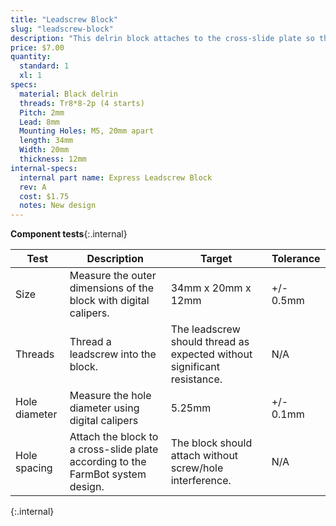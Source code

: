 ```yaml
---
title: "Leadscrew Block"
slug: "leadscrew-block"
description: "This delrin block attaches to the cross-slide plate so that the leadscrew can move through it, allowing FarmBot to move in the Z direction."
price: $7.00
quantity:
  standard: 1
  xl: 1
specs:
  material: Black delrin
  threads: Tr8*8-2p (4 starts)
  Pitch: 2mm
  Lead: 8mm
  Mounting Holes: M5, 20mm apart
  length: 34mm
  Width: 20mm
  thickness: 12mm
internal-specs:
  internal part name: Express Leadscrew Block
  rev: A
  cost: $1.75
  notes: New design
---
```


**Component tests**{:.internal}

|Test         |Description  |Target       |Tolerance    |
|-------------|-------------|-------------|-------------|
|Size         |Measure the outer dimensions of the block with digital calipers.|34mm x 20mm x 12mm|+/- 0.5mm
|Threads      |Thread a leadscrew into the block.|The leadscrew should thread as expected without significant resistance.|N/A
|Hole diameter|Measure the hole diameter using digital calipers|5.25mm|+/- 0.1mm
|Hole spacing |Attach the block to a cross-slide plate according to the FarmBot system design.|The block should attach without screw/hole interference.|N/A
{:.internal}

